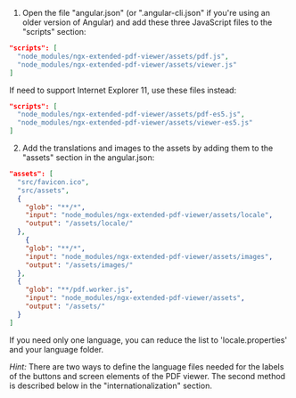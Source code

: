 1. Open the file "angular.json" (or ".angular-cli.json" if you're using an older version of Angular)
   and add these three JavaScript files to the "scripts" section:

```json
"scripts": [
  "node_modules/ngx-extended-pdf-viewer/assets/pdf.js",
  "node_modules/ngx-extended-pdf-viewer/assets/viewer.js"
]
```

If need to support Internet Explorer 11, use these files instead:

```json
"scripts": [
  "node_modules/ngx-extended-pdf-viewer/assets/pdf-es5.js",
  "node_modules/ngx-extended-pdf-viewer/assets/viewer-es5.js"
]
```

2. Add the translations and images to the assets by adding them to the "assets" section in the angular.json:

```json
"assets": [
  "src/favicon.ico",
  "src/assets",
  {
    "glob": "**/*",
    "input": "node_modules/ngx-extended-pdf-viewer/assets/locale",
    "output": "/assets/locale/"
  },
    {
    "glob": "**/*",
    "input": "node_modules/ngx-extended-pdf-viewer/assets/images",
    "output": "/assets/images/"
  },
  { 
    "glob": "**/pdf.worker.js", 
    "input": "node_modules/ngx-extended-pdf-viewer/assets", 
    "output": "/assets/" 
  }
]
```

If you need only one language, you can reduce the list to 'locale.properties' and your language folder.

_Hint:_ There are two ways to define the language files needed for the labels of the buttons and screen elements of the PDF viewer. The second method is described below in the "internationalization" section.
